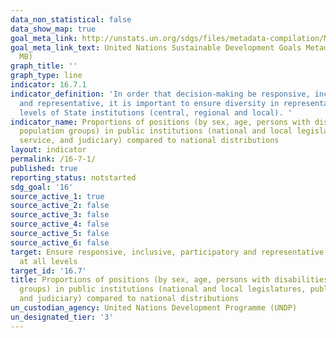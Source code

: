 ```yaml
---
data_non_statistical: false
data_show_map: true
goal_meta_link: http://unstats.un.org/sdgs/files/metadata-compilation/Metadata-Goal-16.pdf
goal_meta_link_text: United Nations Sustainable Development Goals Metadata (PDF 4.0
  MB)
graph_title: ''
graph_type: line
indicator: 16.7.1
indicator_definition: 'In order that decision-making be responsive, inclusive, participatory
  and representative, it is important to ensure diversity in representation at all
  levels of State institutions (central, regional and local). '
indicator_name: Proportions of positions (by sex, age, persons with disabilities and
  population groups) in public institutions (national and local legislatures, public
  service, and judiciary) compared to national distributions
layout: indicator
permalink: /16-7-1/
published: true
reporting_status: notstarted
sdg_goal: '16'
source_active_1: true
source_active_2: false
source_active_3: false
source_active_4: false
source_active_5: false
source_active_6: false
target: Ensure responsive, inclusive, participatory and representative decision-making
  at all levels
target_id: '16.7'
title: Proportions of positions (by sex, age, persons with disabilities and population
  groups) in public institutions (national and local legislatures, public service,
  and judiciary) compared to national distributions
un_custodian_agency: United Nations Development Programme (UNDP)
un_designated_tier: '3'
---
```

